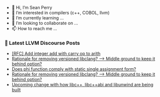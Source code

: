 - 👋 Hi, I’m Sean Perry
- 👀 I’m interested in compilers (c++, COBOL, llvm)
- 🌱 I’m currently learning ...
- 💞️ I’m looking to collaborate on ...
- 📫 How to reach me ...

<!---
s66perry/s66perry is a ✨ special ✨ repository because its `README.md` (this file) appears on your GitHub profile.
You can click the Preview link to take a look at your changes.
--->
### 📕 Latest LLVM Discourse Posts

<!-- DISCOURSE-LLVM:START -->
- [[RFC] Add integer add with carry op to arith](https://discourse.llvm.org/t/rfc-add-integer-add-with-carry-op-to-arith/64573#post_9)
- [Rationale for removing versioned libclang? --&gt; Middle ground to keep it behind option?](https://discourse.llvm.org/t/rationale-for-removing-versioned-libclang-middle-ground-to-keep-it-behind-option/64410?page=2#post_33)
- [Does phi function comply with static single assignment form?](https://discourse.llvm.org/t/does-phi-function-comply-with-static-single-assignment-form/64804#post_1)
- [Rationale for removing versioned libclang? --&gt; Middle ground to keep it behind option?](https://discourse.llvm.org/t/rationale-for-removing-versioned-libclang-middle-ground-to-keep-it-behind-option/64410?page=2#post_32)
- [Upcoming change with how libc++, libc++abi and libunwind are being built](https://discourse.llvm.org/t/upcoming-change-with-how-libc-libc-abi-and-libunwind-are-being-built/59079?page=2#post_31)
<!-- DISCOURSE-LLVM:END -->
